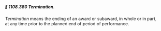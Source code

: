 ##### § 1108.380 Termination. #####

*Termination* means the ending of an award or subaward, in whole or in part, at any time prior to the planned end of period of performance.